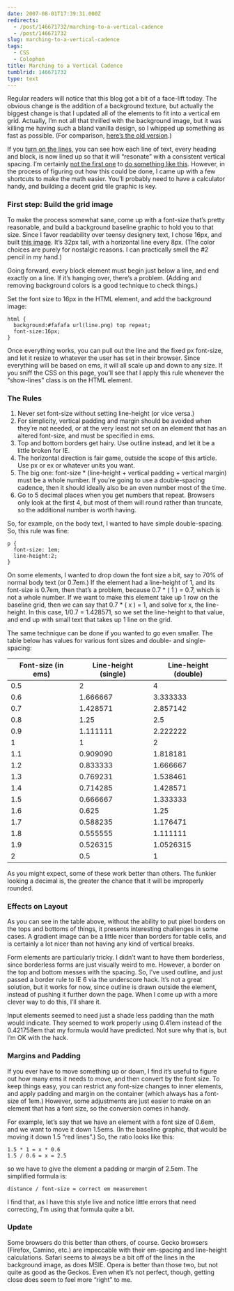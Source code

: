 ```yaml
---
date: 2007-08-01T17:39:31.000Z
redirects:
  - /post/146671732/marching-to-a-vertical-cadence
  - /post/146671732
slug: marching-to-a-vertical-cadence
tags:
  - CSS
  - Colophon
title: Marching to a Vertical Cadence
tumblrid: 146671732
type: text
---
```

<p>Regular readers will notice that this blog got a bit of a face-lift today.  The obvious change is the addition of a background texture, but actually the biggest change is that I updated all of the elements to fit into a vertical em grid.  Actually, I&rsquo;m not all that thrilled with the background image, but it was killing me having such a bland vanilla design, so I whipped up something as fast as possible.  (For comparison, <a href="http://?version=1.0">here&rsquo;s the old version</a>.)</p>

<p>If you <a href="http://?show_lines">turn on the lines</a>, you can see how each line of text, every heading and block, is now lined up so that it will &ldquo;resonate&rdquo; with a consistent vertical spacing.  I&rsquo;m certainly <a href="http://24ways.org/2006/compose-to-a-vertical-rhythm">not the first one</a> to <a href="http://alistapart.com/articles/settingtypeontheweb">do something like this</a>.  However, in the process of figuring out how this could be done, I came up with a few shortcuts to make the math easier.  You&rsquo;ll probably need to have a calculator handy, and building a decent grid tile graphic is key.</p>

<h3>First step: Build the grid image</h3>

<p>To make the process somewhat sane, come up with a font-size that&rsquo;s pretty reasonable, and build a background baseline graphic to hold you to that size.  Since I favor readability over teensy designery text, I chose 16px, and built <a href="http://foohack.com/blog/wp-content/themes/sandbox/line.png">this image</a>.  It&rsquo;s 32px tall, with a horizontal line every 8px.  (The color choices are purely for nostalgic reasons.  I can practically smell the #2 pencil in my hand.)</p>

<p>Going forward, every block element must begin just below a line, and end exactly on a line.  If it&rsquo;s hanging over, there&rsquo;s a problem.  (Adding and removing background colors is a good technique to check things.)</p>

<p>Set the font size to 16px in the HTML element, and add the background image:</p>

<p><code class="block">html {
  background:#fafafa url(line.png) top repeat;
  font-size:16px;
}</code></p>

<p>Once everything works, you can pull out the line and the fixed px font-size, and let it resize to whatever the user has set in their browser.  Since everything will be based on ems, it will all scale up and down to any size.  If you sniff the CSS on this page, you&rsquo;ll see that I apply this rule whenever the &ldquo;show-lines&rdquo; class is on the HTML element.</p>

<h3>The Rules</h3>

<ol><li>Never set font-size without setting line-height (or vice versa.)</li>
    <li>For simplicity, vertical padding and margin should be avoided when they&rsquo;re not needed, or at the very least not set on an element that has an altered font-size, and must be specified in ems.</li>
    <li>Top and bottom borders get hairy.  Use outline instead, and let it be a little broken for IE.</li>
    <li>The horizontal direction is fair game, outside the scope of this article.  Use px or ex or whatever units you want.</li>
    <li>The big one: font-size * (line-height + vertical padding + vertical margin) must be a whole number.  If you&rsquo;re going to use a double-spacing cadence, then it should ideally also be an even number most of the time.</li>
    <li>Go to 5 decimal places when you get numbers that repeat.  Browsers only look at the first 4, but most of them will round rather than truncate, so the additional number is worth having.</li>
</ol><p>So, for example, on the body text, I wanted to have simple double-spacing.  So, this rule was fine:</p>

<p><code class="block">p {
  font-size: 1em;
  line-height:2;
}</code></p>

<p>On some elements, I wanted to drop down the font size a bit, say to 70% of normal body text (or 0.7em.)  If the element had a line-height of 1, and its font-size is 0.7em, then that&rsquo;s a problem, because 0.7 * ( 1 ) = 0.7, which is not a whole number.  If we want to make this element take up 1 row on the baseline grid, then we can say that 0.7 * ( x ) = 1, and solve for x, the line-height.  In this case, 1/0.7 = 1.428571, so we set the line-height to that value, and end up with small text that takes up 1 line on the grid.</p>

<p>The same technique can be done if you wanted to go even smaller.  The table below has values for various font sizes and double- and single-spacing:</p>

<table><thead><tr><th>Font-size (in ems)</th><th>Line-height (single)</th><th>Line-height (double)</th></tr></thead><tbody><tr><td>0.5</td><td>2</td><td>4</td></tr><tr><td>0.6</td><td>1.666667</td><td>3.333333</td></tr><tr><td>0.7</td><td>1.428571</td><td>2.857142</td></tr><tr><td>0.8</td><td>1.25</td><td>2.5</td></tr><tr><td>0.9</td><td>1.111111</td><td>2.222222</td></tr><tr><td>1</td><td>1</td><td>2</td></tr><tr><td>1.1</td><td>0.909090</td><td>1.818181</td></tr><tr><td>1.2</td><td>0.833333</td><td>1.666667</td></tr><tr><td>1.3</td><td>0.769231</td><td>1.538461</td></tr><tr><td>1.4</td><td>0.714285</td><td>1.428571</td></tr><tr><td>1.5</td><td>0.666667</td><td>1.333333</td></tr><tr><td>1.6</td><td>0.625</td><td>1.25</td></tr><tr><td>1.7</td><td>0.588235</td><td>1.176471</td></tr><tr><td>1.8</td><td>0.555555</td><td>1.111111</td></tr><tr><td>1.9</td><td>0.526315</td><td>1.0526315</td></tr><tr><td>2</td><td>0.5</td><td>1</td></tr></tbody></table><p>As you might expect, some of these work better than others.  The funkier looking a decimal is, the greater the chance that it will be improperly rounded.</p>

<h3>Effects on Layout</h3>

<p>As you can see in the table above, without the ability to put pixel borders on the tops and bottoms of things, it presents interesting challenges in some cases.  A gradient image can be a little nicer than borders for table cells, and is certainly a lot nicer than not having any kind of vertical breaks.</p>

<p>Form elements are particularly tricky.  I didn&rsquo;t want to have them borderless, since borderless forms are just visually weird to me.  However, a border on the top and bottom messes with the spacing.  So, I&rsquo;ve used outline, and just passed a border rule to IE 6 via the underscore hack.  It&rsquo;s not a great solution, but it works for now, since outline is drawn outside the element, instead of pushing it further down the page.  When I come up with a more clever way to do this, I&rsquo;ll share it.</p>

<p>Input elements seemed to need just a shade less padding than the math would indicate.  They seemed to work properly using 0.41em instead of the 0.421758em that my formula would have predicted.  Not sure why that is, but I&rsquo;m OK with the hack.</p>

<h3>Margins and Padding</h3>

<p>If you ever have to move something up or down, I find it&rsquo;s useful to figure out how many ems it needs to move, and then convert by the font size.  To keep things easy, you can restrict any font-size changes to inner elements, and apply padding and margin on the container (which always has a font-size of 1em.)  However, some adjustments are just easier to make on an element that has a font size, so the conversion comes in handy.</p>

<p>For example, let&rsquo;s say that we have an element with a font size of 0.6em, and we want to move it down 1.5ems.  (In the baseline graphic, that would be moving it down 1.5 &ldquo;red lines&rdquo;.)  So, the ratio looks like this:</p>

<p><code class="block">1.5 * 1 = x * 0.6
1.5 / 0.6 = x = 2.5</code></p>

<p>so we have to give the element a padding or margin of 2.5em.  The simplified formula is:</p>

<p><code class="block">distance / font-size = correct em measurement</code></p>

<p>I find that, as I have this style live and notice little errors that need correcting, I&rsquo;m using that formula quite a bit.</p>

<h3>Update</h3>

<p>Some browsers do this better than others, of course.  Gecko browsers (Firefox, Camino, etc.) are impeccable with their em-spacing and line-height calculations.  Safari seems to always be a bit off of the lines in the background image, as does MSIE.  Opera is better than those two, but not quite as good as the Geckos.  Even when it&rsquo;s not perfect, though, getting close does seem to feel more &ldquo;right&rdquo; to me.</p>
